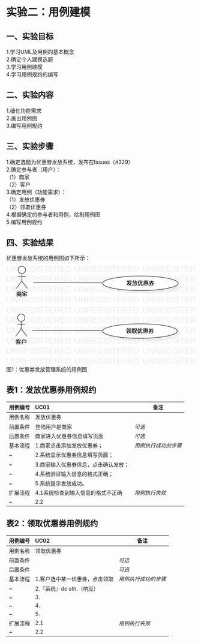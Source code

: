 # 实验二：用例建模

## 一、实验目标

1.学习UML及用例的基本概念  
2.确定个人建模选题  
3.学习用例建模  
4.学习用例规约的编写  

## 二、实验内容

1.细化功能需求  
2.画出用例图  
3.编写用例规约  

## 三、实验步骤

1.确定选题为优惠劵发放系统，发布在Issues（#329）  
2.确定参与者（用户）：  
（1）商家  
（2）客户  
3.确定用例（功能需求）：  
（1）发放优惠券  
（2）领取优惠券  
4.根据确定的参与者和用例，绘制用例图  
5.编写用例规约  

## 四、实验结果

优惠劵发放系统的用例图如下所示：  
![用例图](./lab2_UseCaseDiagram.jpg)  
图1：优惠劵发放管理系统的用例图

## 表1：发放优惠券用例规约

用例编号  | UC01 | 备注  
-|:-|-  
用例名称  | 发放优惠券  |   
前置条件  | 登陆用户是商家     | *可选*   
后置条件  | 商家进入优惠券信息填写页面     | *可选*   
基本流程  | 1.商家点击添加发放优惠券；  |*用例执行成功的步骤*    
~| 2.系统显示优惠券信息填写页面；  |   
~| 3.商家输入优惠券信息，点击确认发放；   |   
~| 4.系统验证输入信息的格式正确；   |   
~| 5.系统提示发放成功。   |  
扩展流程  | 4.1系统检查到输入信息的格式不正确   |*用例执行失败*    
~| 2.2   |  



## 表2：领取优惠券用例规约  

用例编号  | UC02 | 备注  
-|:-|-  
用例名称  | 领取优惠券  |   
前置条件  |      | *可选*   
后置条件  |      | *可选*   
基本流程  | 1.客户选中某一优惠券，点击领取  |*用例执行成功的步骤*    
~| 2.『系统』do sth.（响应）  |   
~| 3.   |   
~| 4.   |   
~| 5.   |  
扩展流程  | 2.1   |*用例执行失败*    
~| 2.2   |  
